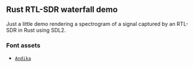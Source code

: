 ## Rust RTL-SDR waterfall demo

Just a little demo rendering a spectrogram of a signal captured by an RTL-SDR in
Rust using SDL2.

### Font assets

- [`Andika`][andika]

  [andika]: https://software.sil.org/andika/
